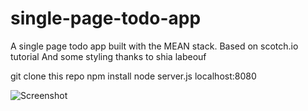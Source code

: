 # single-page-todo-app
A single page todo app built with the MEAN stack. Based on scotch.io tutorial
And some styling thanks to shia labeouf

git clone this repo
npm install
node server.js
localhost:8080

![Screenshot](http://brittanychiang.com/img/just-do-it.png)
